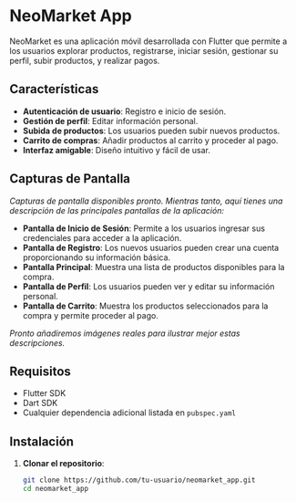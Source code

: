 # NeoMarket App

NeoMarket es una aplicación móvil desarrollada con Flutter que permite a los usuarios explorar productos, registrarse, iniciar sesión, gestionar su perfil, subir productos, y realizar pagos.

## Características

- **Autenticación de usuario**: Registro e inicio de sesión.
- **Gestión de perfil**: Editar información personal.
- **Subida de productos**: Los usuarios pueden subir nuevos productos.
- **Carrito de compras**: Añadir productos al carrito y proceder al pago.
- **Interfaz amigable**: Diseño intuitivo y fácil de usar.

## Capturas de Pantalla

*Capturas de pantalla disponibles pronto. Mientras tanto, aquí tienes una descripción de las principales pantallas de la aplicación:*

- **Pantalla de Inicio de Sesión**: Permite a los usuarios ingresar sus credenciales para acceder a la aplicación.
- **Pantalla de Registro**: Los nuevos usuarios pueden crear una cuenta proporcionando su información básica.
- **Pantalla Principal**: Muestra una lista de productos disponibles para la compra.
- **Pantalla de Perfil**: Los usuarios pueden ver y editar su información personal.
- **Pantalla de Carrito**: Muestra los productos seleccionados para la compra y permite proceder al pago.

*Pronto añadiremos imágenes reales para ilustrar mejor estas descripciones.*


## Requisitos

- Flutter SDK
- Dart SDK
- Cualquier dependencia adicional listada en `pubspec.yaml`

## Instalación

1. **Clonar el repositorio**:
   ```bash
   git clone https://github.com/tu-usuario/neomarket_app.git
   cd neomarket_app
